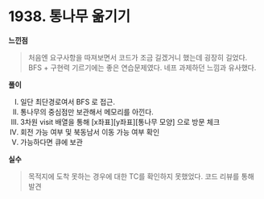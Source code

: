 # 1938. 통나무 옮기기

**느낀점**
>처음엔 요구사항을 따져보면서 코드가 조금 길겠거니 했는데 굉장히 길었다.  BFS + 구현력 기르기에는 좋은 연습문제였다. 네프 과제하던 느낌과 유사했다.

**풀이**
<ol type="I">
    <li>일단 최단경로여서 BFS 로 접근.</li>
    <li>통나무의 중심점만 보관해서 메모리를 아낀다.</li>
    <li>3차원 visit 배열을 통해 [x좌표][y좌표][통나무 모양] 으로 방문 체크</li>
    <li>회전 가능 여부 및 북동남서 이동 가능 여부 확인</li>
    <li>가능하다면 큐에 보관</li>
</ol>

**실수**
>목적지에 도착 못하는 경우에 대한 TC를 확인하지 못했었다. 코드 리뷰를 통해 발견
